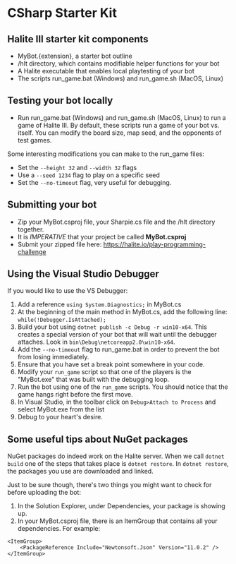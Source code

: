 # CSharp Starter Kit

## Halite III starter kit components
* MyBot.{extension}, a starter bot outline
* /hlt directory, which contains modifiable helper functions for your bot
* A Halite executable that enables local playtesting of your bot
* The scripts run_game.bat (Windows) and run_game.sh (MacOS, Linux)

## Testing your bot locally
* Run run_game.bat (Windows) and run_game.sh (MacOS, Linux) to run a game of Halite III. By default, these scripts run a game of your bot vs. itself.  You can modify the board size, map seed, and the opponents of test games.

Some interesting modifications you can make to the run_game files:
- Set the `--height 32` and `--width 32` flags
- Use a `--seed 1234` flag to play on a specific seed
- Set the `--no-timeout` flag, very useful for debugging.

## Submitting your bot
* Zip your MyBot.csproj file, your Sharpie.cs file and the /hlt directory together.
* It is *IMPERATIVE* that your project be called **MyBot.csproj** 
* Submit your zipped file here: https://halite.io/play-programming-challenge

## Using the Visual Studio Debugger
If you would like to use the VS Debugger:

1. Add a reference `using System.Diagnostics;` in MyBot.cs
2. At the beginning of the main method in MyBot.cs, add the following line: `while(!Debugger.IsAttached);`
3. Build your bot using `dotnet publish -c Debug -r win10-x64`. This creates a special version of your bot that will wait until the debugger attaches. Look in `bin\Debug\netcoreapp2.0\win10-x64`. 
4. Add the `--no-timeout` flag to run_game.bat in order to prevent the bot from losing immediately.
5. Ensure that you have set a break point somewhere in your code.
6. Modify your `run_game` script so that one of the players is the "MyBot.exe" that was built with the debugging loop.
6. Run the bot using one of the `run_game` scripts. You should notice that the game hangs right before the first move.
7. In Visual Studio, in the toolbar click on `Debug>Attach to Process` and select MyBot.exe from the list
8. Debug to your heart's desire.

## Some useful tips about NuGet packages
NuGet packages do indeed work on the Halite server. When we call `dotnet build` one of the steps that takes place is `dotnet restore`. In `dotnet restore`, the packages you use are downloaded and linked.

Just to be sure though, there's two things you might want to check for before uploading the bot:
1. In the Solution Explorer, under Dependencies, your package is showing up.
2. In your MyBot.csproj file, there is an ItemGroup that contains all your dependencies. For example:

```
<ItemGroup>
    <PackageReference Include="Newtonsoft.Json" Version="11.0.2" />
</ItemGroup>
```
